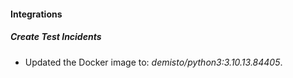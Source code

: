 #### Integrations
##### Create Test Incidents
- Updated the Docker image to: *demisto/python3:3.10.13.84405*.
